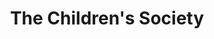 ---
title: "The Children's Society"
url: /cockermouth/the-childrens-society/
shop: Gebrauchtwaren
---